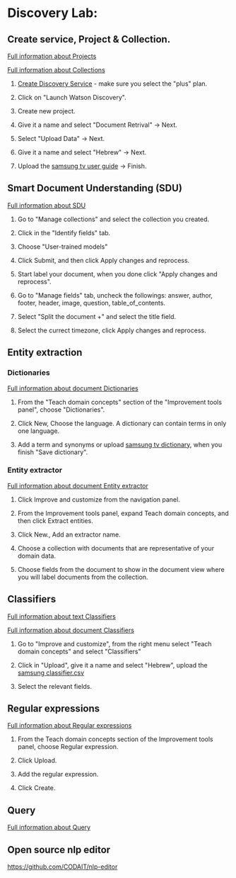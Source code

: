 # Discovery Lab:

## Create service, Project & Collection.

[Full information about Projects](https://cloud.ibm.com/docs/discovery-data?topic=discovery-data-projects)

[Full information about Collections](https://cloud.ibm.com/docs/discovery-data?topic=discovery-data-collections)

1. [Create Discovery Service](https://cloud.ibm.com/catalog/services/watson-discovery) - make sure you select the "plus" plan.

2. Click on "Launch Watson Discovery".

3. Create new project.

4. Give it a name and select "Document Retrival" -> Next.

5. Select "Upload Data" -> Next.

6. Give it a name and select "Hebrew" -> Next.

7. Upload the [samsung tv user guide](https://github.com/tal2k4xj/ABP-workshop/blob/main/Discovery%20lab/samsung%20tv%20user%20guide.pdf) -> Finish.

## Smart Document Understanding (SDU)

[Full information about SDU](https://cloud.ibm.com/docs/discovery-data?topic=discovery-data-configuring-fields)

1. Go to "Manage collections" and select the collection you created.

2. Click in the "Identify fields" tab.

3. Choose "User-trained models"

4. Click Submit, and then click Apply changes and reprocess.

5. Start label your document, when you done click "Apply changes and reprocess".

6. Go to "Manage fields" tab, uncheck the followings: answer, author, footer, header, image, question, table_of_contents.

7. Select "Split the document +" and select the title field.

8. Select the currect timezone, click Apply changes and reprocess.

## Entity extraction

### Dictionaries

[Full information about document Dictionaries](https://cloud.ibm.com/docs/discovery-data?topic=discovery-data-domain-dictionary)

1. From the "Teach domain concepts" section of the "Improvement tools panel", choose "Dictionaries".

2. Click New, Choose the language. A dictionary can contain terms in only one language.

3. Add a term and synonyms or upload [samsung tv dictionary](https://raw.githubusercontent.com/tal2k4xj/ABP-workshop/main/Discovery%20lab/samsung%20dictionary.csv), when you finish "Save dictionary".

### Entity extractor

[Full information about document Entity extractor](https://cloud.ibm.com/docs/discovery-data?topic=discovery-data-entity-extractor)

1. Click Improve and customize from the navigation panel.

2. From the Improvement tools panel, expand Teach domain concepts, and then click Extract entities.

3. Click New., Add an extractor name.

4. Choose a collection with documents that are representative of your domain data.

5. Choose fields from the document to show in the document view where you will label documents from the collection.

## Classifiers

[Full information about text Classifiers](https://cloud.ibm.com/docs/discovery-data?topic=discovery-data-domain-classifier)

[Full information about document Classifiers](https://cloud.ibm.com/docs/discovery-data?topic=discovery-data-cm-doc-classifier)

1. Go to "Improve and customize", from the right menu select "Teach domain concepts" and select "Classifiers"

2. Click in "Upload", give it a name and select "Hebrew", upload the [samsung classifier.csv](https://raw.githubusercontent.com/tal2k4xj/ABP-workshop/main/Discovery%20lab/samsung%20classifier.csv)

3. Select the relevant fields.

## Regular expressions

[Full information about Regular expressions](https://cloud.ibm.com/docs/discovery-data?topic=discovery-data-domain-regex)

1. From the Teach domain concepts section of the Improvement tools panel, choose Regular expression.

2. Click Upload.

3. Add the regular expression.

4. Click Create.

## Query

[Full information about Query](https://cloud.ibm.com/docs/discovery-data?topic=discovery-data-query-concepts)

## Open source nlp editor

https://github.com/CODAIT/nlp-editor
